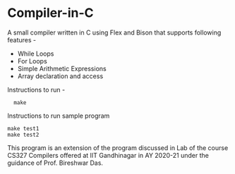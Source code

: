 # Compiler-in-C

A small compiler written in C using Flex and Bison that supports following features -

- While Loops
- For Loops
- Simple Arithmetic Expressions
- Array declaration and access

Instructions to run -

```
  make
```

Instructions to run sample program

```
make test1
make test2
```

This program is an extension of the program discussed in Lab of the course CS327 Compilers offered at IIT Gandhinagar in AY 2020-21 under the guidance of Prof. Bireshwar Das.
